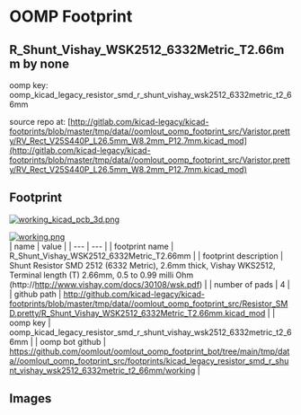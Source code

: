 # OOMP Footprint  
## R_Shunt_Vishay_WSK2512_6332Metric_T2.66mm  by none  
  
oomp key: oomp_kicad_legacy_resistor_smd_r_shunt_vishay_wsk2512_6332metric_t2_66mm  
  
source repo at: [http://gitlab.com/kicad-legacy/kicad-footprints/blob/master/tmp/data//oomlout_oomp_footprint_src/Varistor.pretty/RV_Rect_V25S440P_L26.5mm_W8.2mm_P12.7mm.kicad_mod](http://gitlab.com/kicad-legacy/kicad-footprints/blob/master/tmp/data//oomlout_oomp_footprint_src/Varistor.pretty/RV_Rect_V25S440P_L26.5mm_W8.2mm_P12.7mm.kicad_mod)  
## Footprint  
  
[![working_kicad_pcb_3d.png](working_kicad_pcb_3d_600.png)](working_kicad_pcb_3d.png)  
  
[![working.png](working_600.png)](working.png)  
| name | value | 
| --- | --- | 
| footprint name | R_Shunt_Vishay_WSK2512_6332Metric_T2.66mm | 
| footprint description | Shunt Resistor SMD 2512 (6332 Metric), 2.6mm thick, Vishay WKS2512, Terminal length (T) 2.66mm, 0.5 to 0.99 milli Ohm (http://http://www.vishay.com/docs/30108/wsk.pdf) | 
| number of pads | 4 | 
| github path | http://github.com/kicad-legacy/kicad-footprints/blob/master/tmp/data//oomlout_oomp_footprint_src/Resistor_SMD.pretty/R_Shunt_Vishay_WSK2512_6332Metric_T2.66mm.kicad_mod | 
| oomp key | oomp_kicad_legacy_resistor_smd_r_shunt_vishay_wsk2512_6332metric_t2_66mm | 
| oomp bot github | https://github.com/oomlout/oomlout_oomp_footprint_bot/tree/main/tmp/data//oomlout_oomp_footprint_src/footprints/kicad_legacy_resistor_smd_r_shunt_vishay_wsk2512_6332metric_t2_66mm/working | 
## Images  
